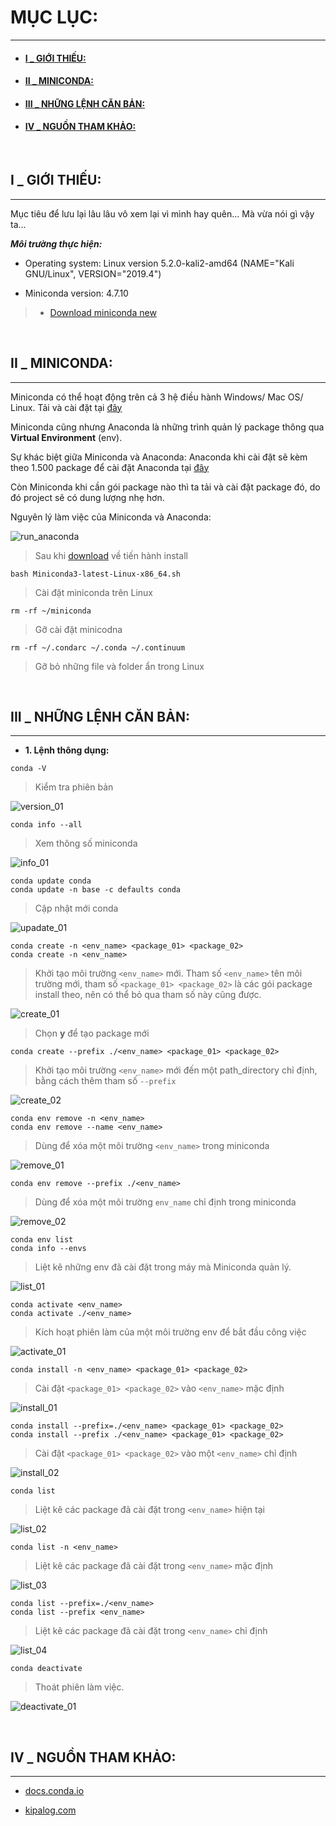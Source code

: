 <!-- Nguyễn Thành Nhựt, btnnhut@gmail.com, 13/09/2019, TP-HCM -->
# MỤC LỤC:

***

- #### [I _ GIỚI THIẾU:](#I) ####
- #### [II _ MINICONDA:](#II) ####
- #### [III _ NHỮNG LỆNH CĂN BẢN:](#III) ####
- #### [IV _ NGUỒN THAM KHẢO:](#IV) ####

<br />

<a name="I"></a>
## I _ GIỚI THIẾU:

***

Mục tiêu để lưu lại lâu lâu vô xem lại vì mình hay quên... Mà vừa nói gì vậy ta...<br />

***Môi trường thực hiện:***

+ Operating system: Linux version 5.2.0-kali2-amd64 (NAME="Kali GNU/Linux", VERSION="2019.4")

+ Miniconda version: 4.7.10 <br />
> + [Download miniconda new](https://docs.conda.io/en/latest/miniconda.html)

<br />

<a name="II"></a>
## II _ MINICONDA:

***

Miniconda có thể hoạt động trên cả 3 hệ điều hành Windows/ Mac OS/ Linux. Tải và cài đặt tại [đây](https://docs.conda.io/en/latest/miniconda.html)

Miniconda cũng nhưng Anaconda là những trình quản lý package thông qua **Virtual Environment** (env). 

Sự khác biệt giữa Miniconda và Anaconda: Anaconda khi cài đặt sẽ kèm theo 1.500 package để cài đặt Anaconda tại [đây](https://www.anaconda.com/distribution/)

Còn Miniconda khi cần gói package nào thì ta tải và cài đặt package đó, do đó project sẽ có dung lượng nhẹ hơn.

Nguyên lý làm việc của Miniconda và Anaconda:

![run_anaconda](./image/image_miniconda/run_anaconda.png)

> Sau khi [download](https://docs.conda.io/en/latest/miniconda.html) về tiến hành install

```
bash Miniconda3-latest-Linux-x86_64.sh
```

> Cài đặt miniconda trên Linux

```
rm -rf ~/miniconda
```

> Gỡ cài đặt minicodna

```
rm -rf ~/.condarc ~/.conda ~/.continuum
```

> Gỡ bỏ những file và folder ẩn trong Linux

<br />

<a name="III"></a>
## III _ NHỮNG LỆNH CĂN BẢN:

***

- **1. Lệnh thông dụng:**

```
conda -V
```

> Kiểm tra phiên bản

![version_01](./image/image_miniconda/version_01.png)

```
conda info --all
```

> Xem thông số miniconda

![info_01](./image/image_miniconda/info_01.png)

```
conda update conda
conda update -n base -c defaults conda
```

> Cập nhật mới conda

![upadate_01](./image/image_miniconda/update_01.png)

```
conda create -n <env_name> <package_01> <package_02>
conda create -n <env_name>
```

> Khởi tạo môi trường ```<env_name>``` mới. Tham số ```<env_name>``` tên môi trường mới, tham số ```<package_01> <package_02>``` là các gói package install theo, nên có thể bỏ qua tham số này cũng được.

![create_01](./image/image_miniconda/create_01.png)

> Chọn **y** để tạo package mới

```
conda create --prefix ./<env_name> <package_01> <package_02>
```

> Khởi tạo môi trường ```<env_name>``` mới đến một path_directory chỉ định, bằng cách thêm tham số ```--prefix```

![create_02](./image/image_miniconda/create_02.png)

```
conda env remove -n <env_name>
conda env remove --name <env_name>
```

> Dùng để xóa một môi trường ```<env_name>``` trong miniconda

![remove_01](./image/image_miniconda/remove_env_01.png)

```
conda env remove --prefix ./<env_name>
```

> Dùng để xóa một môi trường ```env_name``` chỉ định trong miniconda

![remove_02](./image/image_miniconda/remove_env_02.png)

```
conda env list
conda info --envs
```

> Liệt kê những env đã cài đặt trong máy mà Miniconda quản lý.

![list_01](./image/image_miniconda/list_01.png)

```
conda activate <env_name>
conda activate ./<env_name>
```

> Kích hoạt phiên làm của một môi trường env để bắt đầu công việc

![activate_01](./image/image_miniconda/activate_01.png)

```
conda install -n <env_name> <package_01> <package_02>
```

> Cài đặt ```<package_01> <package_02>``` vào ```<env_name>``` mặc định

![install_01](./image/image_miniconda/install_01.png)

```
conda install --prefix=./<env_name> <package_01> <package_02>
conda install --prefix ./<env_name> <package_01> <package_02>
```

> Cài đặt ```<package_01> <package_02>``` vào một ```<env_name>``` chỉ định 

![install_02](./image/image_miniconda/install_02.png)

```
conda list
```

> Liệt kê các package đã cài đặt trong ```<env_name>``` hiện tại

![list_02](./image/image_miniconda/list_02.png)

```
conda list -n <env_name>
```

> Liệt kê các package đã cài đặt trong ```<env_name>``` mặc định

![list_03](./image/image_miniconda/list_03.png)

```
conda list --prefix=./<env_name>
conda list --prefix <env_name>
```

> Liệt kê các package đã cài đặt trong ```<env_name>``` chỉ định

![list_04](./image/image_miniconda/list_04.png)

```
conda deactivate
```

> Thoát phiên làm việc.

![deactivate_01](./image/image_miniconda/deactivate_01.png)

<br />

<a name="IV"></a>
## IV _ NGUỒN THAM KHẢO:

***

- [docs.conda.io](https://docs.conda.io/projects/conda/en/latest/user-guide/install/index.html#)

- [kipalog.com](https://kipalog.com/posts/Cach-su-dung-Miniconda-de-quan-ly-Python-packages)

